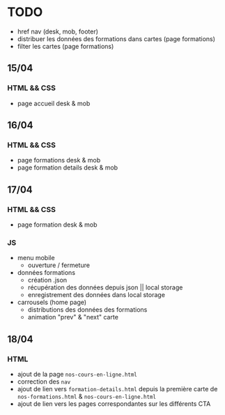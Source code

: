 # TODO

- href nav (desk, mob, footer)
- distribuer les données des formations dans cartes (page formations)
- filter les cartes (page formations)

## 15/04

### HTML && CSS

- page accueil desk & mob

## 16/04

### HTML && CSS

- page formations desk & mob
- page formation details desk & mob

## 17/04

### HTML && CSS

- page formation desk & mob

### JS

- menu mobile
  - ouverture / fermeture
- données formations
  - création .json
  - récupération des données depuis json || local storage
  - enregistrement des données dans local storage
- carrousels (home page)
  - distributions des données des formations
  - animation "prev" & "next" carte

## 18/04

### HTML

- ajout de la page <code>nos-cours-en-ligne.html</code>
- correction des <code>nav</code>
- ajout de lien vers <code>formation-details.html</code> depuis la première carte de <code>nos-formations.html</code> & <code>nos-cours-en-ligne.html</code>
- ajout de lien vers les pages correspondantes sur les différents CTA
